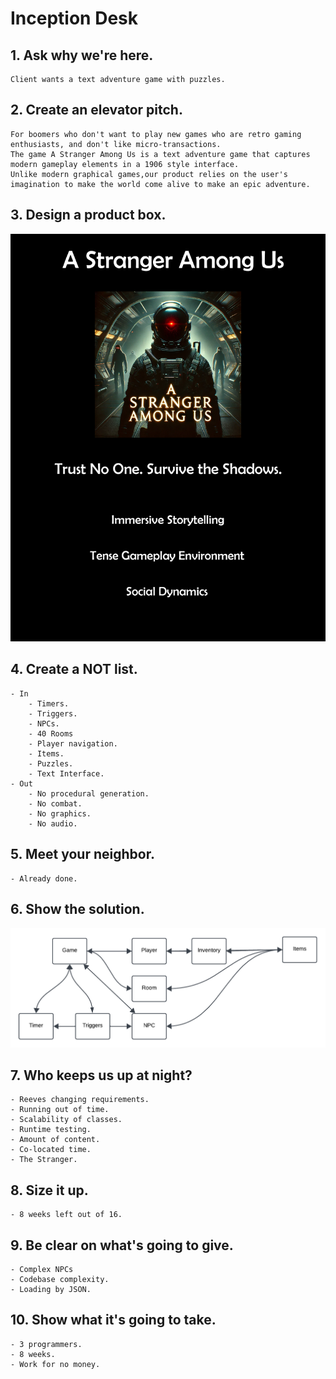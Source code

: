 # Inception Desk
## 1. Ask why we're here.
    Client wants a text adventure game with puzzles.

## 2. Create an elevator pitch.
    For boomers who don't want to play new games who are retro gaming enthusiasts, and don't like micro-transactions.
    The game A Stranger Among Us is a text adventure game that captures modern gameplay elements in a 1906 style interface.
    Unlike modern graphical games,our product relies on the user's imagination to make the world come alive to make an epic adventure.

## 3. Design a product box.
![AStrangerAmongUs](AStrangerAmongUs.png)

## 4. Create a NOT list.
    - In
        - Timers.
        - Triggers.
        - NPCs.
        - 40 Rooms
        - Player navigation.
        - Items.
        - Puzzles.
        - Text Interface.
    - Out
        - No procedural generation.
        - No combat.
        - No graphics.
        - No audio.

## 5. Meet your neighbor.
    - Already done.

## 6. Show the solution.
![FlowDiagram](ASAUchart.png)

## 7. Who keeps us up at night?
    - Reeves changing requirements.
    - Running out of time.
    - Scalability of classes.
    - Runtime testing.
    - Amount of content.
    - Co-located time.
    - The Stranger.

## 8. Size it up.
    - 8 weeks left out of 16.

## 9. Be clear on what's going to give.
    - Complex NPCs
    - Codebase complexity.
    - Loading by JSON.

## 10. Show what it's going to take.
    - 3 programmers.
    - 8 weeks.
    - Work for no money.